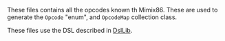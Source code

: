 ﻿These files contains all the opcodes known th Mimix86.
These are used to generate the `Opcode` "enum", and `OpcodeMap` collection class.

These files use the DSL described in [DslLib](../../../DslLib/README.md).
